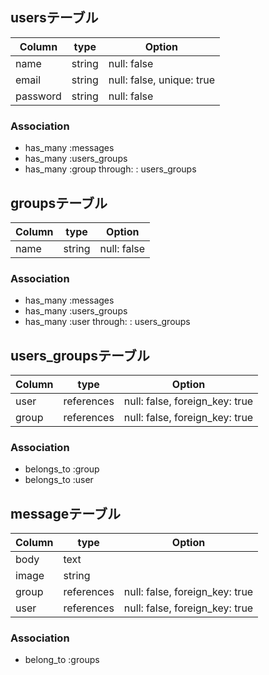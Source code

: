 ## usersテーブル

|Column|type|Option|
|------|----|-------|
|name|string|null: false|
|email|string|null: false, unique: true|
|password|string|null: false|

### Association 
- has_many :messages
- has_many :users_groups
- has_many :group through: : users_groups

## groupsテーブル

|Column|type|Option|
|------|----|-------|
|name|string|null: false|

### Association
- has_many :messages
- has_many :users_groups
- has_many :user through: : users_groups

## users_groupsテーブル

|Column|type|Option|
|------|----|-------|
|user|references|null: false, foreign_key: true|
|group|references|null: false, foreign_key: true|

### Association
- belongs_to :group
- belongs_to :user

## messageテーブル

|Column|type|Option|
|------|----|-------|
|body|text|
|image|string|
|group|references|null: false, foreign_key: true|
|user|references|null: false, foreign_key: true|

### Association
- belong_to :groups


